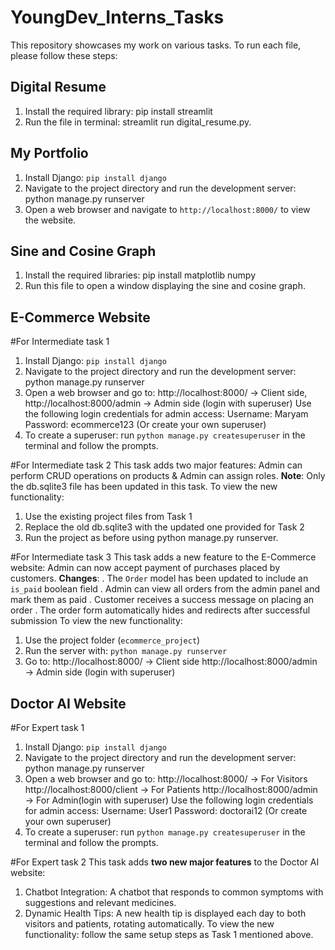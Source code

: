 # YoungDev_Interns_Tasks
This repository showcases my work on various tasks. To run each file, please follow these steps:
## Digital Resume
1. Install the required library: pip install streamlit
2. Run the file in terminal: streamlit run digital_resume.py.

## My Portfolio
1. Install Django: `pip install django`
2. Navigate to the project directory and run the development server: python manage.py runserver
3. Open a web browser and navigate to `http://localhost:8000/` to view the website.

## Sine and Cosine Graph
1. Install the required libraries: pip install matplotlib numpy
2. Run this file to open a window displaying the sine and cosine graph.

## E-Commerce Website
#For Intermediate task 1
1. Install Django: `pip install django`
2. Navigate to the project directory and run the development server: python manage.py runserver
3. Open a web browser and go to:
http://localhost:8000/ → Client side,
http://localhost:8000/admin → Admin side (login with superuser)
Use the following login credentials for admin access:
Username: Maryam
Password: ecommerce123 (Or create your own superuser)
5. To create a superuser: run `python manage.py createsuperuser` in the terminal and follow the prompts.

#For Intermediate task 2
This task adds two major features:
Admin can perform CRUD operations on products & Admin can assign roles.
**Note**: Only the db.sqlite3 file has been updated in this task.
To view the new functionality:
1. Use the existing project files from Task 1
2. Replace the old db.sqlite3 with the updated one provided for Task 2
3. Run the project as before using python manage.py runserver.

#For Intermediate task 3
This task adds a new feature to the E-Commerce website:
Admin can now accept payment of purchases placed by customers.
**Changes**:
. The `Order` model has been updated to include an `is_paid` boolean field
. Admin can view all orders from the admin panel and mark them as paid
. Customer receives a success message on placing an order
. The order form automatically hides and redirects after successful submission
To view the new functionality:
1. Use the project folder (`ecommerce_project`) 
2. Run the server with: `python manage.py runserver`
3. Go to:
   http://localhost:8000/ → Client side
   http://localhost:8000/admin → Admin side (login with superuser)

## Doctor AI Website
#For Expert task 1
1. Install Django: `pip install django`
2. Navigate to the project directory and run the development server: python manage.py runserver
3. Open a web browser and go to:
http://localhost:8000/ → For Visitors
http://localhost:8000/client → For Patients
http://localhost:8000/admin → For Admin(login with superuser)
Use the following login credentials for admin access:
Username: User1
Password: doctorai12 (Or create your own superuser)
5. To create a superuser: run `python manage.py createsuperuser` in the terminal and follow the prompts.

#For Expert task 2
This task adds **two new major features** to the Doctor AI website:
1. Chatbot Integration: A chatbot that responds to common symptoms with suggestions and relevant medicines.
2. Dynamic Health Tips: A new health tip is displayed each day to both visitors and patients, rotating automatically.
To view the new functionality:
follow the same setup steps as Task 1 mentioned above.
   



